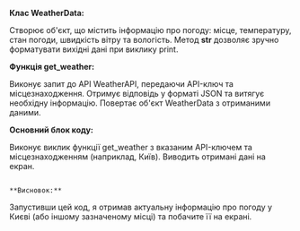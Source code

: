 **Клас WeatherData:**

Створює об'єкт, що містить інформацію про погоду: місце, температуру, стан погоди, швидкість вітру та вологість.
Метод __str__ дозволяє зручно форматувати вихідні дані при виклику print.

**Функція get_weather:**

Виконує запит до API WeatherAPI, передаючи API-ключ та місцезнаходження.
Отримує відповідь у форматі JSON та витягує необхідну інформацію.
Повертає об'єкт WeatherData з отриманими даними.

**Основний блок коду:**

Виконує виклик функції get_weather з вказаним API-ключем та місцезнаходженням (наприклад, Київ).
Виводить отримані дані на екран.

                                                                **Висновок:**

Запустивши цей код, я отримав актуальну інформацію про погоду у Києві (або іншому зазначеному місці) та побачите її на екрані.

